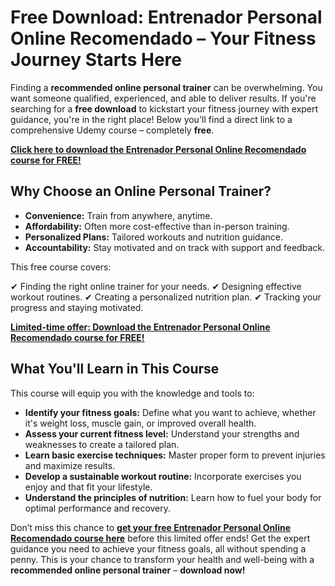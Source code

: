 # Free Download: Entrenador Personal Online Recomendado – Your Fitness Journey Starts Here

Finding a **recommended online personal trainer** can be overwhelming. You want someone qualified, experienced, and able to deliver results. If you're searching for a **free download** to kickstart your fitness journey with expert guidance, you're in the right place! Below you'll find a direct link to a comprehensive Udemy course – completely **free**.

[**Click here to download the Entrenador Personal Online Recomendado course for FREE!**](https://udemywork.com/entrenador-personal-online-recomendado)

## Why Choose an Online Personal Trainer?

*   **Convenience:** Train from anywhere, anytime.
*   **Affordability:** Often more cost-effective than in-person training.
*   **Personalized Plans:** Tailored workouts and nutrition guidance.
*   **Accountability:** Stay motivated and on track with support and feedback.

This free course covers:

✔ Finding the right online trainer for your needs.
✔ Designing effective workout routines.
✔ Creating a personalized nutrition plan.
✔ Tracking your progress and staying motivated.

[**Limited-time offer: Download the Entrenador Personal Online Recomendado course for FREE!**](https://udemywork.com/entrenador-personal-online-recomendado)

## What You'll Learn in This Course

This course will equip you with the knowledge and tools to:

*   **Identify your fitness goals:** Define what you want to achieve, whether it's weight loss, muscle gain, or improved overall health.
*   **Assess your current fitness level:** Understand your strengths and weaknesses to create a tailored plan.
*   **Learn basic exercise techniques:** Master proper form to prevent injuries and maximize results.
*   **Develop a sustainable workout routine:** Incorporate exercises you enjoy and that fit your lifestyle.
*   **Understand the principles of nutrition:** Learn how to fuel your body for optimal performance and recovery.

Don’t miss this chance to **[get your free Entrenador Personal Online Recomendado course here](https://udemywork.com/entrenador-personal-online-recomendado)** before this limited offer ends! Get the expert guidance you need to achieve your fitness goals, all without spending a penny. This is your chance to transform your health and well-being with a **recommended online personal trainer** – **download now!**
